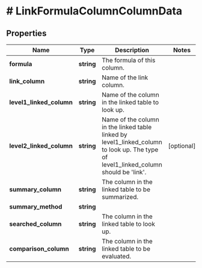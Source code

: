 # # LinkFormulaColumnColumnData

## Properties

Name | Type | Description | Notes
------------ | ------------- | ------------- | -------------
**formula** | **string** | The formula of this column. |
**link_column** | **string** | Name of the link column. |
**level1_linked_column** | **string** | Name of the column in the linked table to look up. |
**level2_linked_column** | **string** | Name of the column in the linked table linked by level1_linked_column to look up. The type of level1_linked_column should be &#39;link&#39;. | [optional]
**summary_column** | **string** | The column in the linked table to be summarized. |
**summary_method** | **string** |  |
**searched_column** | **string** | The column in the linked table to look up. |
**comparison_column** | **string** | The column in the linked table to be evaluated. |

